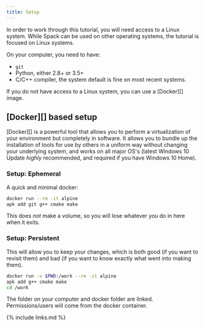 ```yaml
---
title: Setup
---
```

In order to work through this tutorial, you will need access to a Linux system. While
Spack can be used on other operating systems, the tutorial is focused on Linux systems.

On your computer, you need to have:
* `git`
* Python, either 2.8+ or 3.5+
* C/C++ compiler, the system default is fine on most recent systems.

If you do not have access to a Linux system, you can use a [Docker][] image.

## [Docker][] based setup

[Docker][] is a powerful tool that allows you to perform a virtualization of your
environment but completely in software.  It allows you to bundle up the installation of
tools for use by others in a uniform way without changing your underlying system, and
works on all major OS's (latest Windows 10 Update _highly_ recommended, and required
if you have Windows 10 Home).

### Setup: Ephemeral

A quick and minimal docker:

```bash
docker run --rm -it alpine
apk add git g++ cmake make
```

This does *not* make a volume, so you will lose whatever you do in here when it exits.

### Setup: Persistent

This will allow you to keep your changes, which is both good (if you want to revisit them) and bad
(if you want to know exactly what went into making them).

```bash
docker run -v $PWD:/work --rm -it alpine
apk add g++ cmake make
cd /work
```

The folder on your computer and docker folder are linked. Permissions/users will come from the
docker container.

{% include links.md %}
